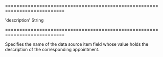 <!--**
/*-------------------------------------------
    Auto-generated file. Do not modify.
-------------------------------------------

**-->
===========================================================================
<!--default-->'description'<!--/default-->
<!--type-->String<!--/type-->
===========================================================================

<!--shortDescription-->
Specifies the name of the data source item field whose value holds the description of the corresponding appointment.
<!--/shortDescription-->

<!--fullDescription-->

<!--/fullDescription-->